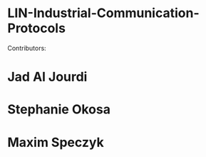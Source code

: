 # LIN-Industrial-Communication-Protocols
Contributors:
# Jad Al Jourdi
# Stephanie Okosa
# Maxim Speczyk